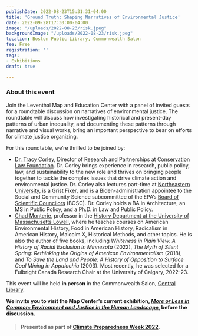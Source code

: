 ```yaml
---
publishDate: 2022-08-23T15:31:31-04:00
title: 'Ground Truth: Shaping Narratives of Environmental Justice'
date: 2022-09-28T17:30:00-04:00
image: "/uploads/2022-08-23/risk.jpeg"
backgroundImage: "/uploads/2022-08-23/risk.jpeg"
location: Boston Public Library, Commonwealth Salon
fee: Free
registration: ''
tags:
- Exhibitions
draft: true

---
```

### About this event

Join the Leventhal Map and Education Center with a panel of invited guests for a roundtable discussion on narratives of environmental justice. The roundtable will discuss how investigating historical and present-day patterns of urban inequality, and documenting these patterns through narrative and visual works, bring an important perspective to bear on efforts for climate justice organizing.

For this roundtable, we’re thrilled to be joined by:

* [Dr. Tracy Corley](https://www.clf.org/about/our-team/tracy-corley), Director of Research and Partnerships at [Conservation Law Foundation](https://www.clf.org/). Dr. Corley brings experience in research, public policy, law, and sustainability to the new role and thrives on bringing people together to tackle the complex issues that drive climate action and environmental justice. Dr. Corley also lectures part-time at [Northeastern University](https://www.northeastern.edu/), is a Grist Fixer, and is a Biden-administration appointee to the Social and Community Science subcommittee of the EPA’s [Board of Scientific Councilors](https://www.epa.gov/bosc) (BOSC). Dr. Corley holds a BA in Architecture, an MS in Public Policy, and a Ph.D. in Law and Public Policy.
* [Chad Monterie](https://www.uml.edu/fahss/history/faculty/montrie-chad.aspx), professor in the [History Department at the University of Massachusetts Lowell](https://www.uml.edu/fahss/history/), where he teaches courses on American Environmental History, Food in American History, Radicalism in American History, Malcolm X, Historical Methods, and other topics. He is also the author of five books, including _Whiteness in Plain View: A History of Racial Exclusion in Minnesota_ (2022), _The Myth of Silent Spring: Rethinking the Origins of American Environmentalism_ (2018), and _To Save the Land and People: A History of Opposition to Surface Coal Mining in Appalachia_ (2003). Most recently, he was selected for a Fulbright Canada Research Chair at the University of Calgary, 2022-23.

This event will be held **in person** in the Commonwealth Salon, [Central Library](https://www.bpl.org/locations/3/).

**We invite you to visit the Map Center’s current exhibition, **[_More or Less in Common: Environment and Justice in the Human Landscape_](https://www.leventhalmap.org/digital-exhibitions/more-or-less-in-common/)**, before the discussion.**

> #### Presented as part of [Climate Preparedness Week 2022](https://www.climatecrew.org/climate_prep_week_2022?locale=en).